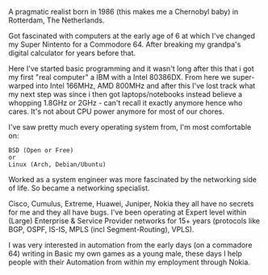 A pragmatic realist born in 1986 (this makes me a Chernobyl baby) in Rotterdam, The Netherlands.

Got fascinated with computers at the early age of 6 at which I've changed my Super Nintento for a Commodore 64. After breaking my grandpa's digital calculator for years before that.

Here I've started basic programming and it wasn't long after this that i got my first "real computer" a IBM with a Intel 80386DX. From here we super-warped into Intel 166MHz, AMD 800MHz and after this I've lost track what my next step was since i then got laptops/notebooks instead believe a whopping 1.8GHz or 2GHz - can't recall it exactly anymore hence who cares. It's not about CPU power anymore for most of our chores.

I've saw pretty much every operating system from, I'm most comfortable on:

    BSD (Open or Free)
    or
    Linux (Arch, Debian/Ubuntu)
    
Worked as a system engineer was more fascinated by the networking side of life. So became a networking specialist. 

Cisco, Cumulus, Extreme, Huawei, Juniper, Nokia they all have no secrets for me and they all have bugs. I've been operating at Expert level within (Large) Enterprise & Service Provider networks for 15+ years (protocols like BGP, OSPF, IS-IS, MPLS (incl Segment-Routing), VPLS). 

I was very interested in automation from the early days (on a commadore 64) writing in Basic my own games as a young male, these days I help people with their Automation from within my employment through Nokia.

